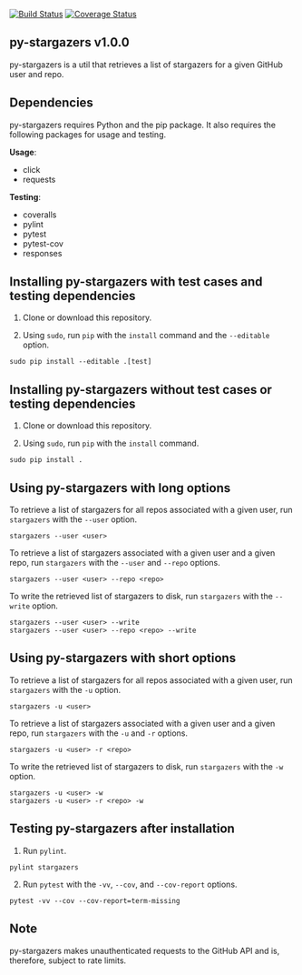 [![Build Status](https://travis-ci.com/critical-path/py-stargazers.svg?branch=master)](https://travis-ci.com/critical-path/py-stargazers) [![Coverage Status](https://coveralls.io/repos/github/critical-path/py-stargazers/badge.svg)](https://coveralls.io/github/critical-path/py-stargazers)

## py-stargazers v1.0.0

py-stargazers is a util that retrieves a list of stargazers for a given GitHub user and repo.


## Dependencies

py-stargazers requires Python and the pip package.  It also requires the following packages for usage and testing.

__Usage__:
- click
- requests

__Testing__:
- coveralls
- pylint
- pytest
- pytest-cov
- responses


## Installing py-stargazers with test cases and testing dependencies

1. Clone or download this repository.

2. Using `sudo`, run `pip` with the `install` command and the `--editable` option.

```
sudo pip install --editable .[test]
```


## Installing py-stargazers without test cases or testing dependencies

1. Clone or download this repository.

2. Using `sudo`, run `pip` with the `install` command.

```
sudo pip install .
```


## Using py-stargazers with long options

To retrieve a list of stargazers for all repos associated with a given user, run `stargazers` with the `--user` option.

```
stargazers --user <user>
```

To retrieve a list of stargazers associated with a given user and a given repo, run `stargazers` with the `--user` and `--repo` options.

```
stargazers --user <user> --repo <repo>
```

To write the retrieved list of stargazers to disk, run `stargazers` with the `--write` option.

```
stargazers --user <user> --write
stargazers --user <user> --repo <repo> --write
```


## Using py-stargazers with short options

To retrieve a list of stargazers for all repos associated with a given user, run `stargazers` with the `-u` option.

```
stargazers -u <user>
```

To retrieve a list of stargazers associated with a given user and a given repo, run `stargazers` with the `-u` and `-r` options.

```
stargazers -u <user> -r <repo>
```

To write the retrieved list of stargazers to disk, run `stargazers` with the `-w` option.

```
stargazers -u <user> -w
stargazers -u <user> -r <repo> -w
```


## Testing py-stargazers after installation

1. Run `pylint`.

```
pylint stargazers
```

2. Run `pytest` with the `-vv`, `--cov`, and `--cov-report` options.

```
pytest -vv --cov --cov-report=term-missing
```


## Note

py-stargazers makes unauthenticated requests to the GitHub API and is, therefore, subject to rate limits.
